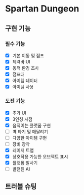 # Spartan Dungeon
## 구현 기능
### 필수 기능
- [x] 기본 이동 및 점프
- [x] 체력바 UI
- [x] 동적 환경 조사
- [x] 점프대
- [x] 아이템 데이터
- [x] 아이템 사용

### 도전 기능
- [x] 추가 UI
- [x] 3인칭 시점
- [x] 움직이는 플랫폼 구현
- [ ] 벽 타기 및 매달리기
- [ ] 다양한 아이템 구현
- [ ] 장비 장착
- [x] 레이저 트랩
- [x] 상호작용 가능한 오브젝트 표시
- [x] 플랫폼 발사기
- [ ] 발전된 AI

## 트러블 슈팅
